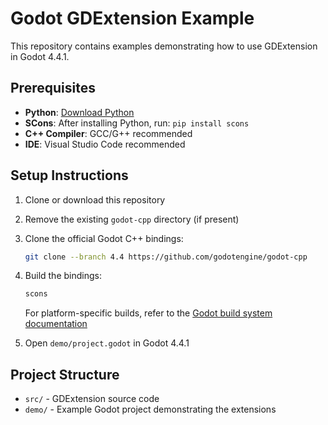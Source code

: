 # Godot GDExtension Example

This repository contains examples demonstrating how to use GDExtension in Godot 4.4.1.

## Prerequisites

- **Python**: [Download Python](https://www.python.org/downloads/)
- **SCons**: After installing Python, run: `pip install scons`
- **C++ Compiler**: GCC/G++ recommended
- **IDE**: Visual Studio Code recommended

## Setup Instructions

1. Clone or download this repository
2. Remove the existing `godot-cpp` directory (if present)
3. Clone the official Godot C++ bindings:
   ```bash
   git clone --branch 4.4 https://github.com/godotengine/godot-cpp
   ```
4. Build the bindings:
   ```bash
   scons
   ```
   For platform-specific builds, refer to the [Godot build system documentation](https://docs.godotengine.org/en/stable/contributing/development/compiling/introduction_to_the_buildsystem.html)

5. Open `demo/project.godot` in Godot 4.4.1

## Project Structure

- `src/` - GDExtension source code
- `demo/` - Example Godot project demonstrating the extensions
